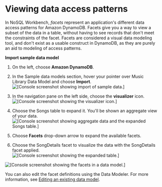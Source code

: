 # Viewing data access patterns<a name="workbench.Visualizer.Facets"></a>

In NoSQL Workbench, *facets* represent an application's different data access patterns for Amazon DynamoDB\. Facets give you a way to view a subset of the data in a table, without having to see records that don't meet the constraints of the facet\. Facets are considered a visual data modeling tool, and don't exist as a usable construct in DynamoDB, as they are purely an aid to modeling of access patterns\. 

**Import sample data model**

1. On the left, choose **Amazon DynamoDB**\.

1. In the Sample data models section, hover your pointer over Music Library Data Model and choose **Import**\.  
![\[Console screenshot showing import of sample data.\]](http://docs.aws.amazon.com/amazondynamodb/latest/developerguide/images/workbench/NoSQLWorkbenchImportSampleData.png)

1. In the navigation pane on the left side, choose the **visualizer** icon\.  
![\[Console screenshot showing the visualizer icon.\]](http://docs.aws.amazon.com/amazondynamodb/latest/developerguide/images/workbench/VisualizerChoose.png)

1. Choose the Songs table to expand it\. You'll be shown an aggregate view of your data\.  
![\[Console screenshot showing aggregate data and the expanded Songs table.\]](http://docs.aws.amazon.com/amazondynamodb/latest/developerguide/images/workbench/NoSQLWorkbenchAggregateView.png)

1. Choose **Facets** drop\-down arrow to expand the available facets\.

1. Choose the SongDetails facet to visualize the data with the SongDetails facet applied\.  
![\[Console screenshot showing the expanded table.\]](http://docs.aws.amazon.com/amazondynamodb/latest/developerguide/images/workbench/NoSQLWorkbenchExpandSongsTable.png)

![\[Console screenshot showing the facets in a data model.\]](http://docs.aws.amazon.com/amazondynamodb/latest/developerguide/images/workbench/NoSQLWorkbenchFacetView.png)

You can also edit the facet definitions using the Data Modeler\. For more information, see [Editing an existing data model](workbench.Modeler.Edit.md)\.